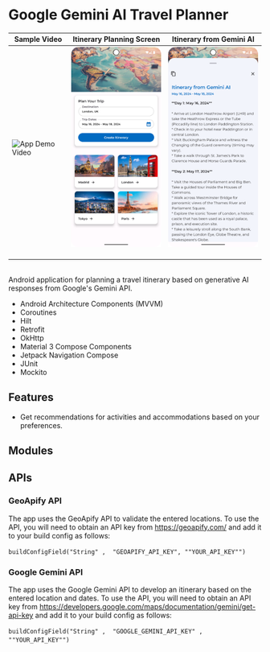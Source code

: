 # Google Gemini AI Travel Planner

| Sample Video                                                                        | Itinerary Planning Screen                                                               | Itinerary from Gemini AI                                                                |
|-------------------------------------------------------------------------------------|-----------------------------------------------------------------------------------------|-----------------------------------------------------------------------------------------|
| <img src="./readme-assets/readme_vid.gif" alt="App Demo Video" width="240"/> &nbsp; | <img src="./readme-assets/readme_pic_2.png" alt="App Screenshot 2" width="240"/> &nbsp; | <img src="./readme-assets/readme_pic_3.png" alt="App Screenshot 3" width="240"/> &nbsp; |

<br>
Android application for planning a travel itinerary based on generative AI responses from Google's Gemini API.

* Android Architecture Components (MVVM)
* Coroutines
* Hilt
* Retrofit
* OkHttp
* Material 3 Compose Components
* Jetpack Navigation Compose
* JUnit
* Mockito

## Features

* Get recommendations for activities and accommodations based on your preferences.

## Modules

## APIs

### GeoApify API

The app uses the GeoApify API to validate the entered locations. To use the API, you will need to obtain an API key from https://geoapify.com/ and add it to your build config as follows:

`buildConfigField("String" ,  "GEOAPIFY_API_KEY", ""YOUR_API_KEY"")`

### Google Gemini API

The app uses the Google Gemini API to develop an itinerary based on the entered location and dates. To use the API, you will need to obtain an API key from https://developers.google.com/maps/documentation/gemini/get-api-key and add it to your build config as follows:

`buildConfigField("String" ,  "GOOGLE_GEMINI_API_KEY" ,  ""YOUR_API_KEY"")`